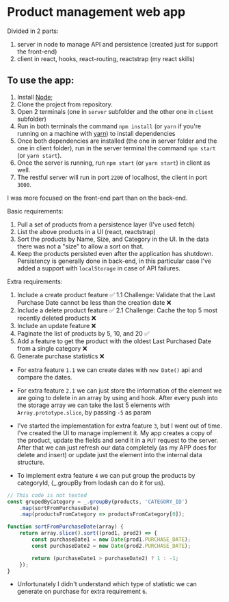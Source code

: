 # Product management web app

Divided in 2 parts:
1. server in node to manage API and persistence (created just for support the front-end)
2. client in react, hooks, react-routing, reactstrap (my react skills)

## To use the app:
1. Install [Node](https://nodejs.org/);
2. Clone the project from repository.
3. Open 2 terminals (one in `server` subfolder and the other one in `client` subfolder)
4. Run in both terminals the command `npm install` (or `yarn` if you're running on a machine with [yarn](https://yarnpkg.com/)) to install dependencies
5. Once both dependencies are installed (the one in server folder and the one in client folder), run in the server terminal the command `npm start` (or `yarn start`).
6. Once the server is running, run `npm start` (or `yarn start`) in client as well.
7. The restful server will run in port `2200` of localhost, the client in port `3000`.

I was more focused on the front-end part than on the  back-end.

Basic requirements:
1. Pull a set of products from a persistence layer (I've used fetch)
2. List the above products in a UI (react, reactstrap)
3. Sort the products by Name, Size, and Category in the UI. In the data there was not a "size" to allow a sort on that.
4. Keep the products persisted even after the application has shutdown. Persistency is generally done in back-end, in this particular case I've added a support with `localStorage` in case of API failures.

Extra requirements:
1. Include a create product feature :white_check_mark:
1.1 Challenge: Validate that the Last Purchase Date cannot be less than the creation date :x:
2. Include a delete product feature :white_check_mark:
2.1 Challenge: Cache the top 5 most recently deleted products :x:
3. Include an update feature :x:
4. Paginate the list of products by 5, 10, and 20 :white_check_mark:
5. Add a feature to get the product with the oldest Last Purchased Date from a single category :x:
6. Generate purchase statistics :x:

* For extra feature `1.1` we can create dates with `new Date()` api and compare the dates.

* For extra feature `2.1` we can just store the information of the element we are going to delete in an array by using and hook. After every push into the storage array we can take the last 5 elements with `Array.prototype.slice`, by passing `-5` as param

* I've started the implementation for extra feature `3`, but I went out of time. I've created the UI to manage implement it. My app creates a copy of the product, update the fields and send it in a `PUT` request to the server. After that we can just refresh our data completely (as my APP does for delete and insert) or update just the element into the internal data structure.

* To implement extra feature `4` we can put group the products by categoryId, (_.groupBy from lodash can do it for us).

```js
// This code is not tested
const grupedByCategory = _.groupBy(products, 'CATEGORY_ID')
    .map(sortFromPurchaseDate)
    .map(productsFromCategory => productsFromCategory[0]);

function sortFromPurchaseDate(array) {
    return array.slice().sort((prod1, prod2) => {
        const purchaseDate1 = new Date(prod1.PURCHASE_DATE);
        const purchaseDate2 = new Date(prod2.PURCHASE_DATE);

        return (purchaseDate1 > purchaseDate2) ? 1 : -1;
    });
}
```

* Unfortunately I didn't understand which type of statistic we can generate on purchase for extra requirement `6`.



